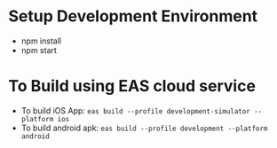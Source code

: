 # Setup Development Environment

-   npm install
-   npm start

# To Build using EAS cloud service

-   To build iOS App: `eas build --profile development-simulator --platform ios`
-   To build android apk: `eas build --profile development --platform android`
